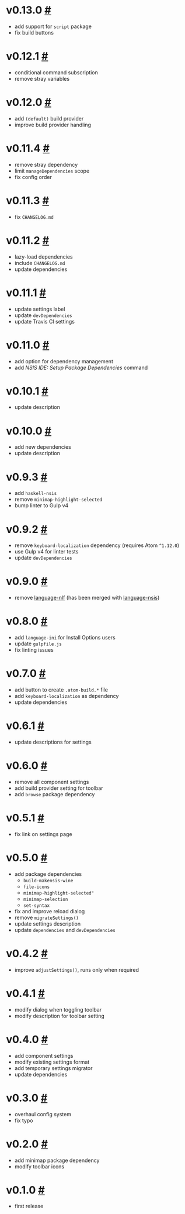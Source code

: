 # v0.13.0 [#](https://github.com/NSIS-Dev/atom-nsis-ide/releases/tag/v0.12.0)

- add support for `script` package
- fix build buttons

# v0.12.1 [#](https://github.com/NSIS-Dev/atom-nsis-ide/releases/tag/v0.12.0)

- conditional command subscription
- remove stray variables

# v0.12.0 [#](https://github.com/NSIS-Dev/atom-nsis-ide/releases/tag/v0.12.0)

- add `(default)` build provider
- improve build provider handling

# v0.11.4 [#](https://github.com/NSIS-Dev/atom-nsis-ide/releases/tag/v0.11.4)

- remove stray dependency
- limit `manageDependencies` scope
- fix config order

# v0.11.3 [#](https://github.com/NSIS-Dev/atom-nsis-ide/releases/tag/v0.11.3)

- fix `CHANGELOG.md`

# v0.11.2 [#](https://github.com/NSIS-Dev/atom-nsis-ide/releases/tag/v0.11.2)

- lazy-load dependencies
- include `CHANGELOG.md`
- update dependencies

# v0.11.1 [#](https://github.com/NSIS-Dev/atom-nsis-ide/releases/tag/v0.11.1)

- update settings label
- update `devDependencies`
- update Travis CI settings

# v0.11.0 [#](https://github.com/NSIS-Dev/atom-nsis-ide/releases/tag/v0.11.0)

- add option for dependency management
- add _NSIS IDE: Setup Package Dependencies_ command

# v0.10.1 [#](https://github.com/NSIS-Dev/atom-nsis-ide/releases/tag/v0.10.1)

- update description

# v0.10.0 [#](https://github.com/NSIS-Dev/atom-nsis-ide/releases/tag/v0.10.0)

- add new dependencies
- update description

# v0.9.3 [#](https://github.com/NSIS-Dev/atom-nsis-ide/releases/tag/v0.9.3)

- add `haskell-nsis`
- remove `minimap-highlight-selected`
- bump linter to Gulp v4

# v0.9.2 [#](https://github.com/NSIS-Dev/atom-nsis-ide/releases/tag/v0.9.2)

- remove `keyboard-localization` dependency (requires Atom `^1.12.0`)
- use Gulp v4 for linter tests
- update `devDependencies`

# v0.9.0 [#](https://github.com/NSIS-Dev/atom-nsis-ide/releases/tag/v0.9.0)

- remove [language-nlf](https://github.com/idleberg/atom-language-nlf) (has been merged with [language-nsis](https://github.com/idleberg/atom-language-nsis))

# v0.8.0 [#](https://github.com/NSIS-Dev/atom-nsis-ide/releases/tag/v0.8.0)

- add `language-ini` for Install Options users
- update `gulpfile.js`
- fix linting issues

# v0.7.0 [#](https://github.com/NSIS-Dev/atom-nsis-ide/releases/tag/v0.7.0)

- add button to create `.atom-build.*` file
- add `keyboard-localization` as dependency
- update dependencies

# v0.6.1 [#](https://github.com/NSIS-Dev/atom-nsis-ide/releases/tag/v0.6.1)

- update descriptions for settings

# v0.6.0 [#](https://github.com/NSIS-Dev/atom-nsis-ide/releases/tag/v0.6.0)

- remove all component settings
- add build provider setting for toolbar
- add `browse` package dependency

# v0.5.1 [#](https://github.com/NSIS-Dev/atom-nsis-ide/releases/tag/v0.5.1)

- fix link on settings page

# v0.5.0 [#](https://github.com/NSIS-Dev/atom-nsis-ide/releases/tag/v0.5.0)

- add package dependencies
  - `build-makensis-wine`
  - `file-icons`
  - `minimap-highlight-selected"`
  - `minimap-selection`
  - `set-syntax`
- fix and improve reload dialog
- remove `migrateSettings()`
- update settings description
- update `dependencies` and `devDependencies`

# v0.4.2 [#](https://github.com/NSIS-Dev/atom-nsis-ide/releases/tag/v0.4.2)

- improve `adjustSettings()`, runs only when required

# v0.4.1 [#](https://github.com/NSIS-Dev/atom-nsis-ide/releases/tag/v0.4.1)

- modify dialog when toggling toolbar
- modify description for toolbar setting

# v0.4.0 [#](https://github.com/NSIS-Dev/atom-nsis-ide/releases/tag/v0.4.0)

- add component settings
- modify existing settings format
- add temporary settings migrator
- update dependencies

# v0.3.0 [#](https://github.com/NSIS-Dev/atom-nsis-ide/releases/tag/v0.3.0)

- overhaul config system
- fix typo

# v0.2.0 [#](https://github.com/NSIS-Dev/atom-nsis-ide/releases/tag/v0.2.0)

- add minimap package dependency
- modify toolbar icons

# v0.1.0 [#](https://github.com/NSIS-Dev/atom-nsis-ide/releases/tag/v0.1.0)

- first release

